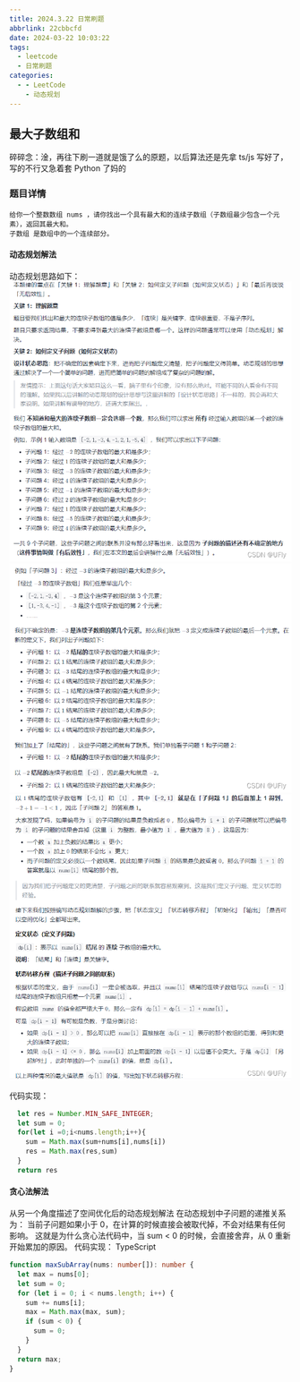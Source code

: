 ```yaml
---
title: 2024.3.22 日常刷题
abbrlink: 22cbbcfd
date: 2024-03-22 10:03:22
tags:
  - leetcode
  - 日常刷题
categories:
  - - LeetCode
    - 动态规划
---
```


<!-- @format -->

## 最大子数组和

<!--more-->

碎碎念：淦，再往下刷一道就是饿了么的原题，以后算法还是先拿 ts/js 写好了，写的不行又急着套 Python 了妈的

### 题目详情

```
给你一个整数数组 nums ，请你找出一个具有最大和的连续子数组（子数组最少包含一个元素），返回其最大和。
子数组 是数组中的一个连续部分。

```

#### 动态规划解法

动态规划思路如下：
![动态规划解法1](../images/blog-2024-03-22-10-57-09.png)
![动态规划解法2](../images/blog-2024-03-22-10-58-28.png)
![动态规划解法3](../images/blog-2024-03-22-10-58-41.png)

代码实现：

```TypeScript
  let res = Number.MIN_SAFE_INTEGER;
  let sum = 0;
  for(let i =0;i<nums.length;i++){
    sum = Math.max(sum+nums[i],nums[i])
    res = Math.max(res,sum)
  }
  return res
```

#### 贪心法解法

从另一个角度描述了空间优化后的动态规划解法
在动态规划中子问题的递推关系为：
当前子问题如果小于 0，在计算的时候直接会被取代掉，不会对结果有任何影响。
这就是为什么贪心法代码中，当 sum < 0 的时候，会直接舍弃，从 0 重新开始累加的原因。
代码实现：
TypeScript

```TypeScript
function maxSubArray(nums: number[]): number {
  let max = nums[0];
  let sum = 0;
  for (let i = 0; i < nums.length; i++) {
    sum += nums[i];
    max = Math.max(max, sum);
    if (sum < 0) {
      sum = 0;
    }
  }
  return max;
}
```
